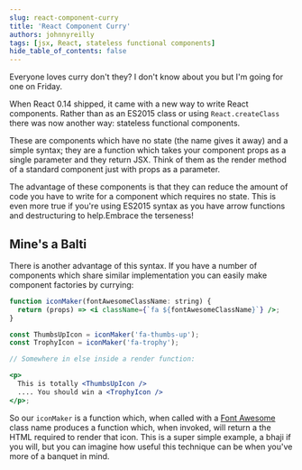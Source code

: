 ```yaml
---
slug: react-component-curry
title: 'React Component Curry'
authors: johnnyreilly
tags: [jsx, React, stateless functional components]
hide_table_of_contents: false
---
```


Everyone loves curry don't they? I don't know about you but I'm going for one on Friday.

<!--truncate-->

When React 0.14 shipped, it came with a new way to write React components. Rather than as an ES2015 class or using `React.createClass` there was now another way: stateless functional components.

These are components which have no state (the name gives it away) and a simple syntax; they are a function which takes your component props as a single parameter and they return JSX. Think of them as the render method of a standard component just with props as a parameter.

The advantage of these components is that they can reduce the amount of code you have to write for a component which requires no state. This is even more true if you're using ES2015 syntax as you have arrow functions and destructuring to help.Embrace the terseness!

## Mine's a Balti

There is another advantage of this syntax. If you have a number of components which share similar implementation you can easily make component factories by currying:

```jsx
function iconMaker(fontAwesomeClassName: string) {
  return (props) => <i className={`fa ${fontAwesomeClassName}`} />;
}

const ThumbsUpIcon = iconMaker('fa-thumbs-up');
const TrophyIcon = iconMaker('fa-trophy');

// Somewhere in else inside a render function:

<p>
  This is totally <ThumbsUpIcon />
  .... You should win a <TrophyIcon />
</p>;
```

So our `iconMaker` is a function which, when called with a [Font Awesome](http://fontawesome.io/) class name produces a function which, when invoked, will return a the HTML required to render that icon. This is a super simple example, a bhaji if you will, but you can imagine how useful this technique can be when you've more of a banquet in mind.
